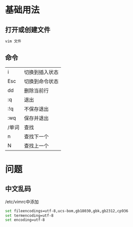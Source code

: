 # 基础用法
## 打开或创建文件
```sh
vim 文件
```
## 命令
|||
-|-
i|切换到插入状态
Esc|切换到命令状态
dd|删除当前行
:q|退出
:!q|不保存退出
:wq|保存并退出
/单词|查找
n|查找下一个
N|查找上一个
# 问题
## 中文乱码
/etc/vimrc中添加
```sh
set fileencodings=utf-8,ucs-bom,gb18030,gbk,gb2312,cp936
set termencoding=utf-8
set encoding=utf-8
```